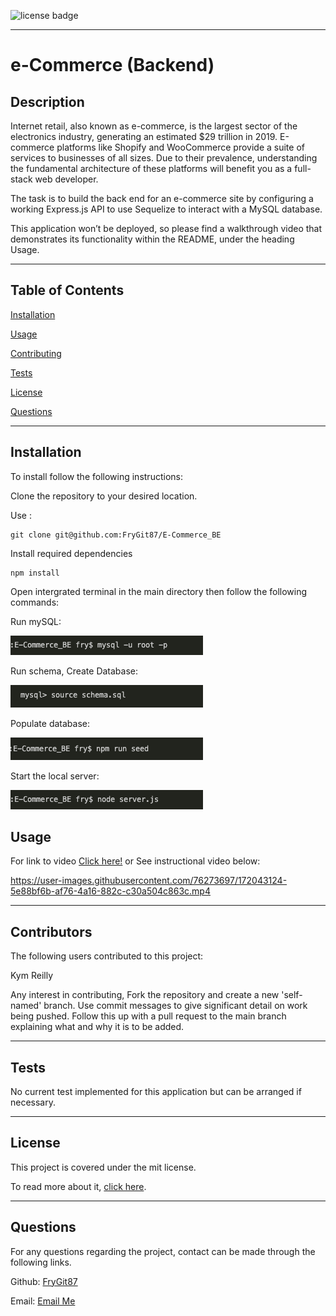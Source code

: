 ![license badge](https://img.shields.io/static/v1?label=license&message=mit&color=Green)

---

# e-Commerce (Backend)

## Description

Internet retail, also known as e-commerce, is the largest sector of the electronics industry, generating an estimated $29 trillion in 2019. E-commerce platforms like Shopify and WooCommerce provide a suite of services to businesses of all sizes. Due to their prevalence, understanding the fundamental architecture of these platforms will benefit you as a full-stack web developer.

The task is to build the back end for an e-commerce site by configuring a working Express.js API to use Sequelize to interact with a MySQL database.

This application won’t be deployed, so please find a walkthrough video that demonstrates its functionality within the README, under the heading Usage.

---

## Table of Contents

[Installation](https://github.com/FryGit87/E-Commerce_BE#installation)

[Usage](https://github.com/FryGit87/E-Commerce_BE#usage)

[Contributing](https://github.com/FryGit87/E-Commerce_BE#contributors)

[Tests](https://github.com/FryGit87/E-Commerce_BE#tests)

[License](https://github.com/FryGit87/E-Commerce_BE#license)

[Questions](https://github.com/FryGit87/E-Commerce_BE#questions)

---

## Installation

To install follow the following instructions:

Clone the repository to your desired location.

Use :

```
git clone git@github.com:FryGit87/E-Commerce_BE
```

Install required dependencies

```
npm install
```

Open intergrated terminal in the main directory then follow the following commands:

Run mySQL:

![mySQL](./media/mysql.png)

Run schema, Create Database:

![schema](./media/schema.png)

Populate database:

![seed](./media/seed.png)

Start the local server:

![server](./media/server.png)

## Usage

For link to video [Click here!](https://drive.google.com/file/d/1xbLFSyQrbEgBHYwUSR29_JS5zpAUyOE8/view?usp=sharing)
or
See instructional video below:


https://user-images.githubusercontent.com/76273697/172043124-5e88bf6b-af76-4a16-882c-c30a504c863c.mp4


---

## Contributors

The following users contributed to this project:

Kym Reilly

Any interest in contributing, Fork the repository and create a new 'self-named' branch. Use commit messages to give significant detail on work being pushed. Follow this up with a pull request to the main branch explaining what and why it is to be added.

---

## Tests

No current test implemented for this application but can be arranged if necessary.

---

## License

This project is covered under the mit license.

To read more about it, [click here](https://choosealicense.com/licenses/mit).

---

## Questions

For any questions regarding the project, contact can be made through the following links.

Github: [FryGit87](https://github.com/FryGit87)

Email: [Email Me](kymreilly.87@gmail.com)
